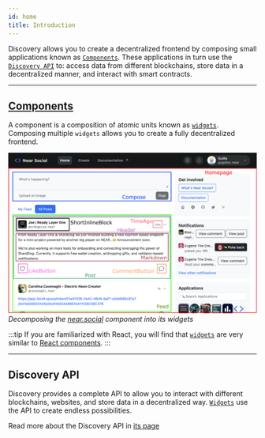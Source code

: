 ```yaml
---
id: home
title: Introduction
---
```


Discovery allows you to create a decentralized frontend by composing small applications known as [`Components`](./widgets/home.md). These applications in turn use the [`Discovery API`](api-url) to: access data from different blockchains, store data in a decentralized manner, and interact with smart contracts.

---

## [Components](./widgets/home.md)
A component is a composition of atomic units known as [`widgets`](./widgets/home.md). Composing multiple `widgets` allows you to create a fully decentralized frontend.

![widgets](https://github.com/gagdiez/near-social-knowledge/raw/main/imgs/widgets.png)
*Decomposing the [near.social](https://near.social) component into its widgets*


:::tip
If you are familiarized with React, you will find that [`widgets`](./widgets/home.md) are very similar to [React components](https://reactjs.org/docs/components-and-props.html).
:::

---

## Discovery API
Discovery provides a complete API to allow you to interact with different blockchains, websites, and store data in a decentralized way. [`Widgets`](./components/home.md) use the API to create endless possibilities.

Read more about the Discovery API in [its page](./api/home.md)